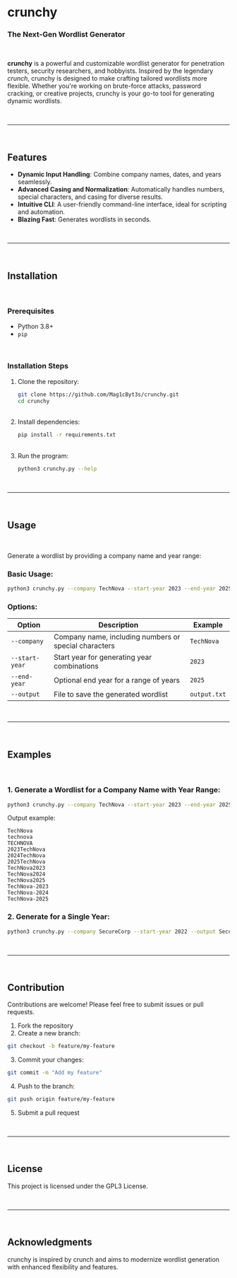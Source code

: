 # crunchy

### The Next-Gen Wordlist Generator  

<br>

**crunchy** is a powerful and customizable wordlist generator for penetration testers, security researchers, and hobbyists. Inspired by the legendary *crunch*, crunchy is designed to make crafting tailored wordlists more flexible. Whether you're working on brute-force attacks, password cracking, or creative projects, crunchy is your go-to tool for generating dynamic wordlists.  

<br>

---

<br>

## Features  
- **Dynamic Input Handling**: Combine company names, dates, and years seamlessly.  
- **Advanced Casing and Normalization**: Automatically handles numbers, special characters, and casing for diverse results.  
- **Intuitive CLI**: A user-friendly command-line interface, ideal for scripting and automation.  
- **Blazing Fast**: Generates wordlists in seconds.  

<br>

---

<br>

## Installation  

<br>

### Prerequisites  
- Python 3.8+  
- `pip`  

<br>

### Installation Steps  
1. Clone the repository:  
   ```bash
   git clone https://github.com/Mag1cByt3s/crunchy.git
   cd crunchy
   ```  
   <br>
2. Install dependencies:
   ```bash
   pip install -r requirements.txt
   ```  
   <br>
3. Run the program:
   ```bash
   python3 crunchy.py --help
   ```

<br>

---

<br>

## Usage

<br>

Generate a wordlist by providing a company name and year range:  

### Basic Usage:
```bash
python3 crunchy.py --company TechNova --start-year 2023 --end-year 2025 --output TechNova.txt
```

### Options:  
| Option             | Description                                             | Example                    |  
|--------------------|---------------------------------------------------------|----------------------------|  
| `--company`        | Company name, including numbers or special characters  | `TechNova`                |  
| `--start-year`     | Start year for generating year combinations            | `2023`                    |  
| `--end-year`       | Optional end year for a range of years                 | `2025`                    |  
| `--output`         | File to save the generated wordlist                   | `output.txt`              |  

<br>

---

<br>

## Examples

<br>

### 1. Generate a Wordlist for a Company Name with Year Range:
```bash
python3 crunchy.py --company TechNova --start-year 2023 --end-year 2025 --output TechNova.txt
```
Output example:
```
TechNova
technova
TECHNOVA
2023TechNova
2024TechNova
2025TechNova
TechNova2023
TechNova2024
TechNova2025
TechNova-2023
TechNova-2024
TechNova-2025
```

### 2. Generate for a Single Year:
```bash
python3 crunchy.py --company SecureCorp --start-year 2022 --output SecureCorp2022.txt
```

<br>

---

<br>

## Contribution

Contributions are welcome! Please feel free to submit issues or pull requests.

1. Fork the repository
2. Create a new branch:
```bash
git checkout -b feature/my-feature
```
3. Commit your changes:
```bash
git commit -m "Add my feature"
```
4. Push to the branch:
```bash
git push origin feature/my-feature
```
5. Submit a pull request

<br>

---

<br>

## License

This project is licensed under the GPL3 License.

<br>

---

<br>

## Acknowledgments

crunchy is inspired by crunch and aims to modernize wordlist generation with enhanced flexibility and features.

